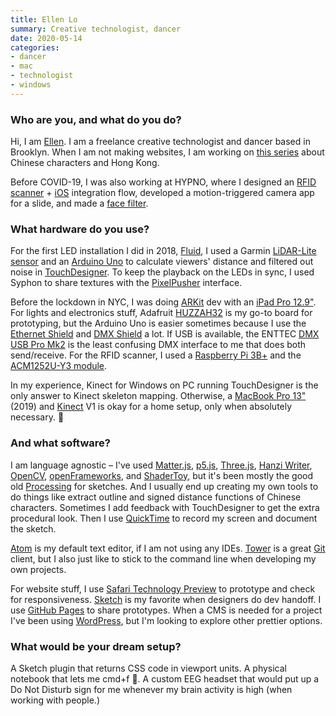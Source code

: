 ```yaml
---
title: Ellen Lo
summary: Creative technologist, dancer
date: 2020-05-14
categories:
- dancer
- mac
- technologist
- windows
---
```


### Who are you, and what do you do?

Hi, I am [Ellen](https://ellenlowing.com/ "Ellen's website."). I am a freelance creative technologist and dancer based in Brooklyn. When I am not making websites, I am working on [this series](https://www.instagram.com/codebrewed/ "Ellen's Instagram account about Chinese characters and Hong Kong.") about Chinese characters and Hong Kong.

Before COVID-19, I was also working at HYPNO, where I designed an [RFID scanner](https://hypno.com/c/color-factory-htx "Ellen's RFID scanner project at HYPNO.") + [iOS][] integration flow, developed a motion-triggered camera app for a slide, and made a [face filter](https://instagram.com/a/r/?effect_id=512224676011992 "Ellen's Instagram filter (requires the app).").

### What hardware do you use?

For the first LED installation I did in 2018, [Fluid](https://axismundi.info/pages/fluid/index.html "Ellen's LED installation."), I used a Garmin [LiDAR-Lite sensor][lidar-lite-v3] and an [Arduino Uno][arduino-uno] to calculate viewers' distance and filtered out noise in [TouchDesigner][touchdesigner]. To keep the playback on the LEDs in sync, I used Syphon to share textures with the [PixelPusher][] interface. 

Before the lockdown in NYC, I was doing [ARKit][] dev with an [iPad Pro 12.9"][ipad-pro]. For lights and electronics stuff, Adafruit [HUZZAH32][] is my go-to board for prototyping, but the Arduino Uno is easier sometimes because I use the [Ethernet Shield][ethernet-shield-2] and [DMX Shield][dmx-shield] a lot. If USB is available, the ENTTEC [DMX USB Pro Mk2][dmx-usb-pro-mk2] is the least confusing DMX interface to me that does both send/receive. For the RFID scanner, I used a [Raspberry Pi 3B+][raspberry-pi-3b-plus] and the [ACM1252U-Y3 module][acm1252u-y3].

In my experience, Kinect for Windows on PC running TouchDesigner is the only answer to Kinect skeleton mapping. Otherwise, a [MacBook Pro 13"][macbook-pro] (2019) and [Kinect][] V1 is okay for a home setup, only when absolutely necessary. 🤠

### And what software?

I am language agnostic – I've used [Matter.js][], [p5.js][], [Three.js][], [Hanzi Writer][hanzi-writer], [OpenCV][], [openFrameworks][], and [ShaderToy][], but it's been mostly the good old [Processing][] for sketches. And I usually end up creating my own tools to do things like extract outline and signed distance functions of Chinese characters. Sometimes I add feedback with TouchDesigner to get the extra procedural look. Then I use [QuickTime][quicktime-pro] to record my screen and document the sketch. 

[Atom][] is my default text editor, if I am not using any IDEs. [Tower][] is a great [Git][] client, but I also just like to stick to the command line when developing my own projects. 

For website stuff, I use [Safari Technology Preview][safari-technology-preview] to prototype and check for responsiveness. [Sketch][] is my favorite when designers do dev handoff. I use [GitHub Pages][github-pages] to share prototypes. When a CMS is needed for a project I've been using [WordPress][], but I'm looking to explore other prettier options.

### What would be your dream setup?

A Sketch plugin that returns CSS code in viewport units. A physical notebook that lets me cmd+f 🤖. A custom EEG headset that would put up a Do Not Disturb sign for me whenever my brain activity is high (when working with people.)

[acm1252u-y3]: https://www.acs.com.hk/en/products/368/acm1252u-y3-usb-nfc-reader-module-with-detachable-antenna-board/ "An NFC reader module."
[arduino-uno]: https://store.arduino.cc/products/arduino-uno-rev3/ "A microcontroller board."
[arkit]: https://developer.apple.com/augmented-reality/arkit/ "Apple's augmented reality framework."
[atom]: https://github.blog/2022-06-08-sunsetting-atom/ "A text editor based on web technology."
[dmx-shield]: https://www.dfrobot.com/product-984.html "A DMX controller for Arduino boards."
[dmx-usb-pro-mk2]: https://www.enttec.com.au "A USB interface for controlling lights via DMX."
[ethernet-shield-2]: http://web.archive.org/web/20210801203036/https://store.arduino.cc/usa/arduino-ethernet-shield-2 "An ethernet add-on for Arduino boards."
[git]: https://git-scm.com/ "A version control system."
[github-pages]: https://pages.github.com/ "A simple GitHub-based web publishing system."
[hanzi-writer]: https://hanziwriter.org/ "A JavaScript framework for drawing and tracing Chinese characters."
[huzzah32]: https://www.adafruit.com/product/3405 "A tiny hackable computer board."
[ios]: https://www.apple.com/ios/ios-16/ "A mobile operating system."
[ipad-pro]: https://en.wikipedia.org/wiki/IPad_Pro "An iOS tablet."
[kinect]: http://web.archive.org/web/20141020163539/http://www.xbox.com:80/en-US/Kinect "An adapter for the Xbox that uses your body as a controller."
[lidar-lite-v3]: https://www.adafruit.com/product/4058 "A distance sensor device."
[macbook-pro]: https://www.apple.com/macbook-pro/ "A laptop."
[matter.js]: https://brm.io/matter-js/ "A 2D JavaScript physics framework."
[opencv]: https://opencv.org/ "A programming library for working with real-time computer vision."
[openframeworks]: https://openframeworks.cc/ "A C++ library for creative projects."
[p5.js]: https://p5js.org/ "A Javascript library based on Processing."
[pixelpusher]: http://web.archive.org/web/20210225072214/http://www.heroicrobotics.com/products/pixelpusher "A computer board for controlling light strips and LEDs."
[processing]: https://processing.org/ "A programming language/environment."
[quicktime-pro]: https://support.apple.com/en-us/HT201175 "A commercial version of QuickTime."
[raspberry-pi-3b-plus]: https://magpi.raspberrypi.org/r//raspberry-pi-3bplus-specs-benchmarks/ "A tiny computer."
[safari-technology-preview]: https://developer.apple.com/safari/technology-preview/ "A bleeding edge version of the Safari web browser."
[shadertoy]: https://www.shadertoy.com/ "A web-based 3D shader tool."
[sketch]: https://www.sketch.com/ "A vector drawing application for Mac OS X."
[three.js]: https://threejs.org/ "A Javascript 3D library."
[touchdesigner]: https://derivative.ca/product "Visual development software."
[tower]: https://www.git-tower.com/ "A Mac GUI for Git."
[wordpress]: https://wordpress.com/ "Weblog publishing software."
